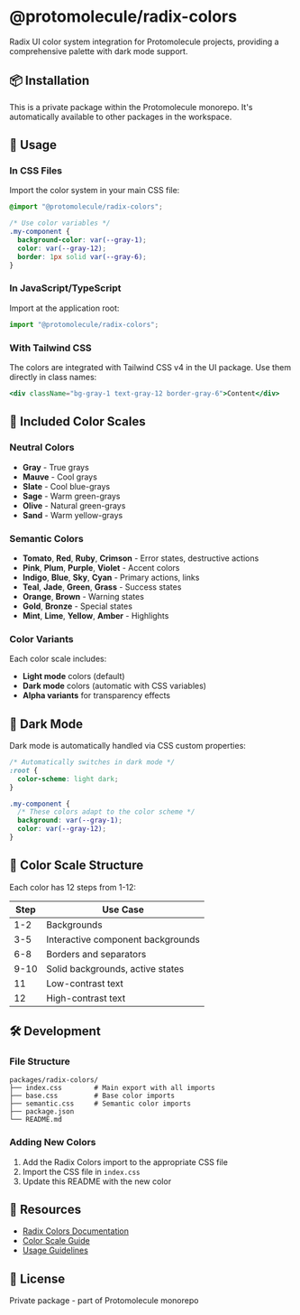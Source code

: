 # @protomolecule/radix-colors

Radix UI color system integration for Protomolecule projects, providing a comprehensive palette with dark mode support.

## 📦 Installation

This is a private package within the Protomolecule monorepo. It's automatically available to other packages in the workspace.

## 🚀 Usage

### In CSS Files

Import the color system in your main CSS file:

```css
@import "@protomolecule/radix-colors";

/* Use color variables */
.my-component {
  background-color: var(--gray-1);
  color: var(--gray-12);
  border: 1px solid var(--gray-6);
}
```

### In JavaScript/TypeScript

Import at the application root:

```javascript
import "@protomolecule/radix-colors";
```

### With Tailwind CSS

The colors are integrated with Tailwind CSS v4 in the UI package. Use them directly in class names:

```jsx
<div className="bg-gray-1 text-gray-12 border-gray-6">Content</div>
```

## 🎨 Included Color Scales

### Neutral Colors

- **Gray** - True grays
- **Mauve** - Cool grays
- **Slate** - Cool blue-grays
- **Sage** - Warm green-grays
- **Olive** - Natural green-grays
- **Sand** - Warm yellow-grays

### Semantic Colors

- **Tomato**, **Red**, **Ruby**, **Crimson** - Error states, destructive actions
- **Pink**, **Plum**, **Purple**, **Violet** - Accent colors
- **Indigo**, **Blue**, **Sky**, **Cyan** - Primary actions, links
- **Teal**, **Jade**, **Green**, **Grass** - Success states
- **Orange**, **Brown** - Warning states
- **Gold**, **Bronze** - Special states
- **Mint**, **Lime**, **Yellow**, **Amber** - Highlights

### Color Variants

Each color scale includes:

- **Light mode** colors (default)
- **Dark mode** colors (automatic with CSS variables)
- **Alpha variants** for transparency effects

## 🌙 Dark Mode

Dark mode is automatically handled via CSS custom properties:

```css
/* Automatically switches in dark mode */
:root {
  color-scheme: light dark;
}

.my-component {
  /* These colors adapt to the color scheme */
  background: var(--gray-1);
  color: var(--gray-12);
}
```

## 📐 Color Scale Structure

Each color has 12 steps from 1-12:

| Step | Use Case                          |
| ---- | --------------------------------- |
| 1-2  | Backgrounds                       |
| 3-5  | Interactive component backgrounds |
| 6-8  | Borders and separators            |
| 9-10 | Solid backgrounds, active states  |
| 11   | Low-contrast text                 |
| 12   | High-contrast text                |

## 🛠️ Development

### File Structure

```
packages/radix-colors/
├── index.css        # Main export with all imports
├── base.css         # Base color imports
├── semantic.css     # Semantic color imports
├── package.json
└── README.md
```

### Adding New Colors

1. Add the Radix Colors import to the appropriate CSS file
2. Import the CSS file in `index.css`
3. Update this README with the new color

## 🔗 Resources

- [Radix Colors Documentation](https://www.radix-ui.com/colors)
- [Color Scale Guide](https://www.radix-ui.com/colors/docs/palette-composition/scales)
- [Usage Guidelines](https://www.radix-ui.com/colors/docs/palette-composition/usage)

## 📄 License

Private package - part of Protomolecule monorepo
